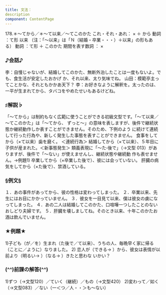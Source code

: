 ```yaml
---
title: 文法：
description
component: ContentPage
---
```



178.＊～てから／＊～て以来／～てこのかた
これ・それ・あれ： × ＋ から
動詞 ：て形 以来
（注：「～以来」は「Ｎ（結婚・卒業・・・）＋以来」の形もある） 動詞 ：て形 ＋ このかた 期間を表す数詞 ： ×
### ♪会話♪
李：自慢じゃないが、結婚してこのかた、無断外泊したことは一度もないよ。でも、食生活が安定したおかげ か、それ以来、太り気味でね。
山田：模範亭主ってことかな、それともかかあ天下？
李：お好きなように解釈を。太ったのは、一平が生まれてから、タバコをやめたせいもあるけどね。
### ♯解説♭
「～てから」は制約もなく広範に使うことができる初級文型です。「～て以来／～てこのかた」は「～てから、 ずっと～」の意味を表しますが、後件で継続状態か継続動作しか表すことができません。そのため、下例のよう に続けて連続して行った行為や、新しく発生した事態を表すことができません。
食事をしてから（×て以来）歯を磨く。 ＜連続行為＞ 結婚してから（×て以来）、５年目に子供が産まれた。＜新事態発生＞
類義表現に「～た‐後で」（→文型 013）がありますが、後件で「～ない」が使えませんし、継続状態や継続動 作も表せません。→例題1)
卒業してから（×卒業した後で）、彼には会っていない。 肝臓の病気をしてから（×た後で）、禁酒している。
### §例文§
１．あの事件があってから、彼の性格は変わってしまった。
２．卒業以来、先生にはお目にかかっていません。
３．彼女を一目見て以来、僕は彼女の虜になってしまった。
４．あの二人は結婚してこのかた、口喧嘩一つしたことのないおしどり夫婦です。
５．肝臓を壊しましてね。そのとき以来、十年このかたお酒は飲んでいません。
### ★例題★
1)子ども（が／を）生まれ（た後で／て以来）、うちの人、毎晩早く家に帰る（ことに／ように）なりました。
2) 恋人が（できる→ ）から、彼女は表情が以前より（明るい→ ）（なる→ ）きたと思わな
いかい？      
### (^^)前課の解答(^^)
1)ずつ（→文型120）／ていく（継続）／もの（→文型420）
2)変わって／如く（→文型083）／ない（一＜つ／人・・＞も～ない）
